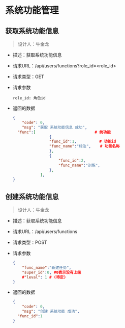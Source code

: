 # 系统功能管理



## 获取系统功能信息

> 设计人：牛金龙



- 描述：获取系统功能信息

- 请求URL：/api/users/functions?role_id=<role_id>

- 请求类型：GET

- 请求参数

  ```pyhon
  role_id: 角色id
  ```

- 返回的数据

  ```json
  {
      "code": 0,
      "msg": "获取 系统功能信息 成功",
   	"func":[                          # 统功能
                  {
                  "func_id":1,          # 功能id
                  "func_name":"标注",    # 功能名称
                  },
                  {
                      "func_id":2,
                      "func_name":"训练",
                  },
        	  ],
  }
  ```





## 创建系统功能信息

> 设计人：牛金龙



- 描述：获取系统功能信息

- 请求URL：/api/users/functions

- 请求类型：POST

- 请求参数

  ```json
  {
      "func_name":"新建任务",
      "super_id":0, #0表示没有上级
      #"leval": 1 # (待定)
  }
  ```

- 返回的数据

  ```json
  {
      "code": 0,
      "msg": "创建 系统功能 成功",
   	"func_id":1
  }
  ```

